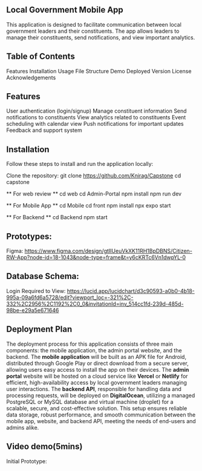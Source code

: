 ## Local Government Mobile App ##
This application is designed to facilitate communication between local government leaders and their constituents. The app allows leaders to manage their constituents, send notifications, and view important analytics.

## Table of Contents ##
Features
Installation
Usage
File Structure
Demo
Deployed Version
License
Acknowledgements

## Features ##
User authentication (login/signup)
Manage constituent information
Send notifications to constituents
View analytics related to constituents
Event scheduling with calendar view
Push notifications for important updates
Feedback and support system

## Installation ##
Follow these steps to install and run the application locally:

Clone the repository:
git clone https://github.com/Knirag/Capstone
cd capstone

** For web review **
cd web
cd Admin-Portal
npm install
npm run dev

** For Mobile App **
cd Mobile
cd front
npm install 
npx expo start

** For Backend **
cd Backend
npm start 

## Prototypes: ##
Figma: https://www.figma.com/design/gtIIUeuVkXK11RH1BpDBNS/Citizen-RW-App?node-id=18-1043&node-type=frame&t=y6cKRTc6Vn1dwpYL-0

## Database Schema: ##
Login Required to View: https://lucid.app/lucidchart/d3c90593-a0b0-4b18-995a-09a6fd6a5728/edit?viewport_loc=-321%2C-332%2C2956%2C1192%2C0_0&invitationId=inv_514cc1fd-239d-485d-98be-e29a5e671646


## Deployment Plan

The deployment process for this application consists of three main components: the mobile application, the admin portal website, and the backend. The **mobile application** will be built as an APK file for Android, distributed through Google Play or direct download from a secure server, allowing users easy access to install the app on their devices. The **admin portal** website will be hosted on a cloud service like **Vercel** or **Netlify** for efficient, high-availability access by local government leaders managing user interactions. The **backend API**, responsible for handling data and processing requests, will be deployed on **DigitalOcean**, utilizing a managed PostgreSQL or MySQL database and virtual machine (droplet) for a scalable, secure, and cost-effective solution. This setup ensures reliable data storage, robust performance, and smooth communication between the mobile app, website, and backend API, meeting the needs of end-users and admins alike.


## Video demo(5mins) ##

Initial Prototype: 





